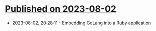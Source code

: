 # [Published on 2023-08-02](index.md)

* [2023-08-02, 20:28:11](https://lobste.rs/s/0y4gpq/embedding_golang_into_ruby_application) - [Embedding GoLang into a Ruby application](https://gist.github.com/schweigert/385cd8e2267140674b6c4818d8f0c373)
